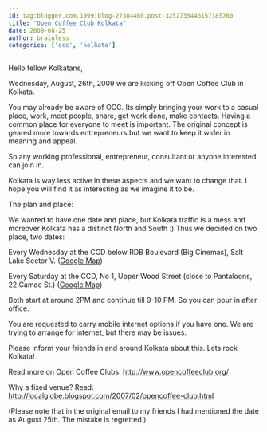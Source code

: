 ```yaml
---
id: tag:blogger.com,1999:blog-27384460.post-3252735446157185760
title: "Open Coffee Club Kolkata"
date: 2009-08-25
author: brainless
categories: ['occ', 'kolkata']
---
```


Hello fellow Kolkatans,  

Wednesday, August, 26th, 2009 we are kicking off Open Coffee Club in Kolkata.  

You may already be aware of OCC. Its simply bringing your work to a casual place, work, meet people, share, get work done, make contacts. Having a common place for everyone to meet is important. The original concept is geared more towards entrepreneurs but we want to keep it wider in meaning and appeal.  

So any working professional, entrepreneur, consultant or anyone interested can join in.  

Kolkata is way less active in these aspects and we want to change that. I hope you will find it as interesting as we imagine it to be.  

The plan and place:  

We wanted to have one date and place, but Kolkata traffic is a mess and moreover Kolkata has a distinct North and South :) Thus we decided on two place, two dates:  

Every Wednesday at the CCD below RDB Boulevard (Big Cinemas), Salt Lake Sector V. ([Google Map](http://maps.google.com/maps?f=q&source=s_q&hl=en&geocode=&q=RDB+Boulevard,+Salt+Lake+Sector+V,+Kolkata,+WB,+India&sll=22.547222,88.356557&sspn=0.010345,0.01929&ie=UTF8&ll=22.573002,88.43271&spn=0.009847,0.01929&z=16&iwloc=A))  

Every Saturday at the CCD, No 1, Upper Wood Street (close to Pantaloons, 22 Camac St.) ([Google Map](http://maps.google.com/maps?f=q&source=s_q&hl=en&geocode=&q=No+1,+Upper+Wood+Street,+Kolkata,+WB,+India&sll=37.0625,-95.677068&sspn=36.315864,79.013672&ie=UTF8&ll=22.547222,88.356557&spn=0.010345,0.01929&z=16&iwloc=A))  

Both start at around 2PM and continue till 9-10 PM. So you can pour in after office.  

You are requested to carry mobile internet options if you have one. We are trying to arrange for internet, but there may be issues.  

Please inform your friends in and around Kolkata about this. Lets rock Kolkata!  

Read more on Open Coffee Clubs: <http://www.opencoffeeclub.org/>   

Why a fixed venue? Read: <http://localglobe.blogspot.com/2007/02/opencoffee-club.html>

(Please note that in the original email to my friends I had mentioned the date as August 25th. The mistake is regretted.)